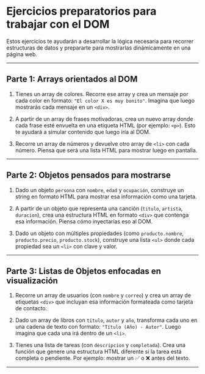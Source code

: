 #  Ejercicios preparatorios para trabajar con el DOM

Estos ejercicios te ayudarán a desarrollar la lógica necesaria para recorrer estructuras de datos y prepararte para mostrarlas dinámicamente en una página web.

---

##  Parte 1: Arrays orientados al DOM

1. Tienes un array de colores. Recorre ese array y crea un mensaje por cada color en formato: `"El color X es muy bonito"`. Imagina que luego mostrarás cada mensaje en un `<div>`.

2. A partir de un array de frases motivadoras, crea un nuevo array donde cada frase esté envuelta en una etiqueta HTML (por ejemplo: `<p>`). Esto te ayudará a simular contenido que luego iría al DOM.

3. Recorre un array de números y devuelve otro array de `<li>` con cada número. Piensa que será una lista HTML para mostrar luego en pantalla.

---

##  Parte 2: Objetos pensados para mostrarse

1. Dado un objeto `persona` con `nombre`, `edad` y `ocupación`, construye un string en formato HTML para mostrar esa información como una tarjeta.

2. A partir de un objeto que representa una canción (`titulo`, `artista`, `duracion`), crea una estructura HTML en formato `<div>` que contenga esa información. Piensa cómo inyectarías eso al DOM.

3. Dado un objeto con múltiples propiedades (como `producto.nombre`, `producto.precio`, `producto.stock`), construye una lista `<ul>` donde cada propiedad sea un `<li>` con clave y valor.

---

##  Parte 3: Listas de Objetos enfocadas en visualización

1. Recorre un array de usuarios (con `nombre` y `correo`) y crea un array de etiquetas `<div>` que incluyan esa información formateada como tarjeta de contacto.

2. Dado un array de libros con `titulo`, `autor` y `año`, transforma cada uno en una cadena de texto con formato: `"Título (Año) - Autor"`. Luego imagina que cada una irá dentro de un `<li>`.

3. Tienes una lista de tareas (con `descripcion` y `completada`). Crea una función que genere una estructura HTML diferente si la tarea está completa o pendiente. Por ejemplo: mostrar un ✅ o ❌ antes del texto.

---